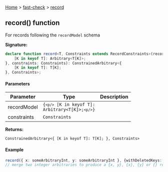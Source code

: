 [Home](/) &gt; [fast-check](../fast-check.md) &gt; [record](record_2.md)

## record() function

For records following the `recordModel` schema

<b>Signature:</b>

```typescript
declare function record<T, Constraints extends RecordConstraints>(recordModel: {
    [K in keyof T]: Arbitrary<T[K]>;
}, constraints: Constraints): ConstrainedArbitrary<{
    [K in keyof T]: T[K];
}, Constraints>;
```

#### Parameters

|  Parameter | Type | Description |
|  --- | --- | --- |
|  recordModel | <code>{`<p/>`    [K in keyof T]: Arbitrary&lt;T[K]&gt;;`<p/>`}</code> |  |
|  constraints | <code>Constraints</code> |  |

<b>Returns:</b>

`ConstrainedArbitrary<{
    [K in keyof T]: T[K];
}, Constraints>`

#### Example


```typescript
record({ x: someArbitraryInt, y: someArbitraryInt }, {withDeletedKeys: true}): Arbitrary<{x?:number,y?:number}>
// merge two integer arbitraries to produce a {x, y}, {x}, {y} or {} record

```

